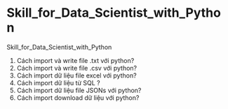 # Skill_for_Data_Scientist_with_Python
 Skill_for_Data_Scientist_with_Python
1. Cách import và write file .txt với python?
2. Cách import và write file .csv với python?
3. Cách import dữ liệu file excel với python?
4. Cách import dữ liệu từ SQL ?
3. Cách import dữ liệu file JSONs với python?
3. Cách import download dữ liệu với python?